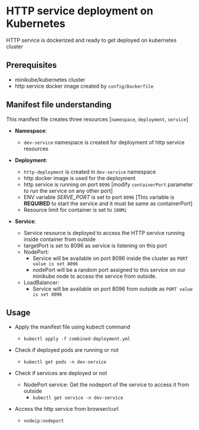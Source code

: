 # HTTP service deployment on Kubernetes
HTTP service is dockerized and ready to get deployed on kubernetes cluster

## Prerequisites
- minikube/kubernetes cluster
- http service docker image created by `config/Dockerfile`

## Manifest file understanding
This manifest file creates three resources [`namespace`, `deployment`, `service`]
- **Namespace**:
  - `dev-service` namespace is created for deployment of http service resources
  
- **Deployment**:
   - `http-deployment` is created in `dev-service` namespace
   - http docker image is used for the deployment
   - http service is running on port `8096` [modify `containerPort` parameter to run the service on any other port]
   - ENV variable *SERVE_PORT* is set to port `8096` [This variable is **REQUIRED** to start the service and it must be same as containerPort]
   - Resource limit for container is set to `100Mi`
   
- **Service**:
   - Service resource is deployed to access the HTTP service running inside container from outside
   - targetPort is set to 8096 as service is listening on this port
   - NodePort:
      - Service will be available on port 8096 inside the cluster as `PORT value is set 8096` 
      - nodePort will be a random port assigned to this service on our minikube node to access the service from outside.
   - LoadBalancer:
      - Service will be available on port 8096 from outside as `PORT value is set 8096`
   
## Usage
- Apply the manifest file using kubectl command 
   - `kubectl apply -f combined-deployment.yml`
   
- Check if deployed pods are running or not
  - `kubectl get pods -n dev-service`
  
- Check if services are deployed or not
  - NodePort service: Get the nodeport of the service to access it from outside 
    - `kubectl get service -n dev-service`
  
 - Access the http service from browser/curl
   - `nodeip:nodeport`


